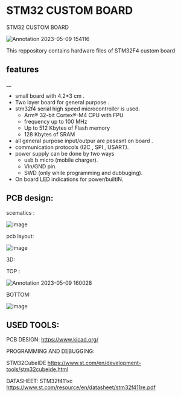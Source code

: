 # **STM32 CUSTOM BOARD**

STM32 CUSTOM BOARD

![Annotation 2023-05-09 154116](https://github.com/Himanshukohale22/STM32_custom-board/assets/114358863/91af2e0e-3686-4cb3-ad68-726e464c2c3a)

This reppository contains hardware files of STM32F4 custom board

## features
__
* small board with 4.2*3 cm .
* Two layer board for general purpose .
* stm32f4 serial high speed microcontroller is used.
  * Arm® 32-bit Cortex®-M4 CPU with FPU
  * frequency up to 100 MHz
  * Up to 512 Kbytes of Flash memory
  * 128 Kbytes of SRAM
* all general purpose input/outpur are pesesnt on board .
* communication protocols (I2C , SPI , USART).
* power supply can be done by two ways 
  * usb b micro (mobile charger).
  * Vin/GND pin. 
  * SWD (only while programming and dubbuging).
* On board LED indications for power/builtIN.


PCB design:
-- 

scematics :

![image](https://user-images.githubusercontent.com/114358863/234605871-0e4f560f-c48f-4a83-9601-c5af94cf9cb6.png)

pcb layout:

![image](https://user-images.githubusercontent.com/114358863/234606032-b25f9fb5-4fee-44ab-b578-65eb21d013d8.png)

3D:

TOP :

![Annotation 2023-05-09 160028](https://github.com/Himanshukohale22/STM32_custom-board/assets/114358863/0e6dfb13-3800-4e06-9abc-e687a0b67de2)

BOTTOM:

![image](https://github.com/Himanshukohale22/STM32_custom-board/assets/114358863/d92e8724-8a93-4f24-81e4-d078de0d1e4e)



USED TOOLS:
--

PCB DESIGN:
https://www.kicad.org/

PROGRAMMING AND DEBUGGING:

STM32CubeIDE
https://www.st.com/en/development-tools/stm32cubeide.html

DATASHEET:
STM32f411xc
https://www.st.com/resource/en/datasheet/stm32f411re.pdf









